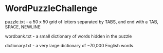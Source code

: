 # WordPuzzleChallenge

puzzle.txt - a 50 x 50 grid of letters separated by TABS, and end with a TAB, SPACE, NEWLINE

wordbank.txt - a small dictionary of words hidden in the puzzle

dictionary.txt - a very large dictionary of ~70,000 English words
